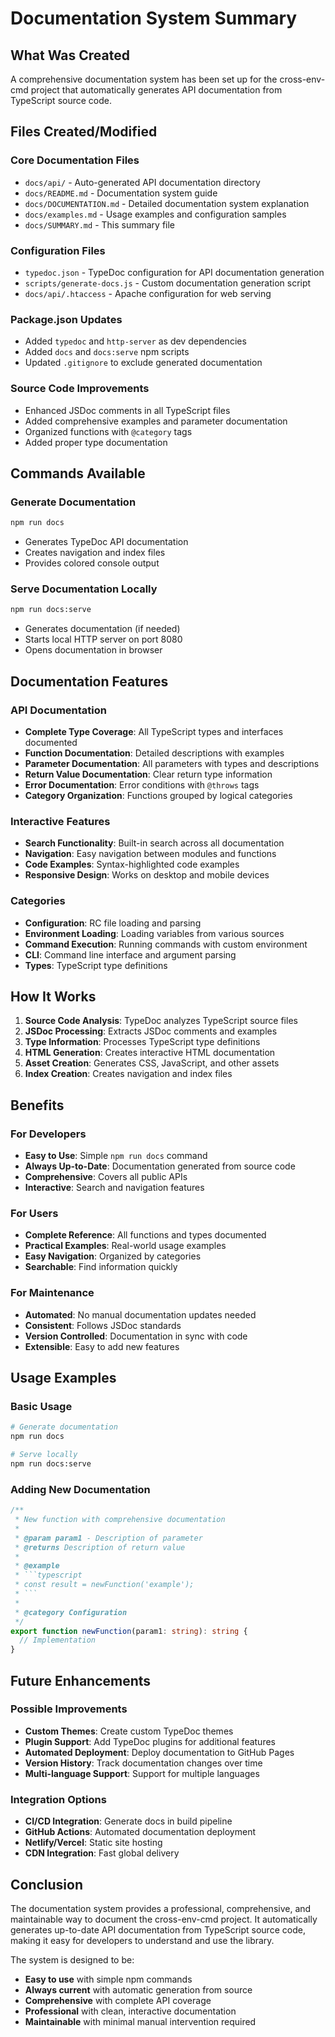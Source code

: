 # Documentation System Summary

## What Was Created

A comprehensive documentation system has been set up for the cross-env-cmd project that automatically generates API documentation from TypeScript source code.

## Files Created/Modified

### Core Documentation Files
- `docs/api/` - Auto-generated API documentation directory
- `docs/README.md` - Documentation system guide
- `docs/DOCUMENTATION.md` - Detailed documentation system explanation
- `docs/examples.md` - Usage examples and configuration samples
- `docs/SUMMARY.md` - This summary file

### Configuration Files
- `typedoc.json` - TypeDoc configuration for API documentation generation
- `scripts/generate-docs.js` - Custom documentation generation script
- `docs/api/.htaccess` - Apache configuration for web serving

### Package.json Updates
- Added `typedoc` and `http-server` as dev dependencies
- Added `docs` and `docs:serve` npm scripts
- Updated `.gitignore` to exclude generated documentation

### Source Code Improvements
- Enhanced JSDoc comments in all TypeScript files
- Added comprehensive examples and parameter documentation
- Organized functions with `@category` tags
- Added proper type documentation

## Commands Available

### Generate Documentation
```bash
npm run docs
```
- Generates TypeDoc API documentation
- Creates navigation and index files
- Provides colored console output

### Serve Documentation Locally
```bash
npm run docs:serve
```
- Generates documentation (if needed)
- Starts local HTTP server on port 8080
- Opens documentation in browser

## Documentation Features

### API Documentation
- **Complete Type Coverage**: All TypeScript types and interfaces documented
- **Function Documentation**: Detailed descriptions with examples
- **Parameter Documentation**: All parameters with types and descriptions
- **Return Value Documentation**: Clear return type information
- **Error Documentation**: Error conditions with `@throws` tags
- **Category Organization**: Functions grouped by logical categories

### Interactive Features
- **Search Functionality**: Built-in search across all documentation
- **Navigation**: Easy navigation between modules and functions
- **Code Examples**: Syntax-highlighted code examples
- **Responsive Design**: Works on desktop and mobile devices

### Categories
- **Configuration**: RC file loading and parsing
- **Environment Loading**: Loading variables from various sources
- **Command Execution**: Running commands with custom environment
- **CLI**: Command line interface and argument parsing
- **Types**: TypeScript type definitions

## How It Works

1. **Source Code Analysis**: TypeDoc analyzes TypeScript source files
2. **JSDoc Processing**: Extracts JSDoc comments and examples
3. **Type Information**: Processes TypeScript type definitions
4. **HTML Generation**: Creates interactive HTML documentation
5. **Asset Creation**: Generates CSS, JavaScript, and other assets
6. **Index Creation**: Creates navigation and index files

## Benefits

### For Developers
- **Easy to Use**: Simple `npm run docs` command
- **Always Up-to-Date**: Documentation generated from source code
- **Comprehensive**: Covers all public APIs
- **Interactive**: Search and navigation features

### For Users
- **Complete Reference**: All functions and types documented
- **Practical Examples**: Real-world usage examples
- **Easy Navigation**: Organized by categories
- **Searchable**: Find information quickly

### For Maintenance
- **Automated**: No manual documentation updates needed
- **Consistent**: Follows JSDoc standards
- **Version Controlled**: Documentation in sync with code
- **Extensible**: Easy to add new features

## Usage Examples

### Basic Usage
```bash
# Generate documentation
npm run docs

# Serve locally
npm run docs:serve
```

### Adding New Documentation
```typescript
/**
 * New function with comprehensive documentation
 * 
 * @param param1 - Description of parameter
 * @returns Description of return value
 * 
 * @example
 * ```typescript
 * const result = newFunction('example');
 * ```
 * 
 * @category Configuration
 */
export function newFunction(param1: string): string {
  // Implementation
}
```

## Future Enhancements

### Possible Improvements
- **Custom Themes**: Create custom TypeDoc themes
- **Plugin Support**: Add TypeDoc plugins for additional features
- **Automated Deployment**: Deploy documentation to GitHub Pages
- **Version History**: Track documentation changes over time
- **Multi-language Support**: Support for multiple languages

### Integration Options
- **CI/CD Integration**: Generate docs in build pipeline
- **GitHub Actions**: Automated documentation deployment
- **Netlify/Vercel**: Static site hosting
- **CDN Integration**: Fast global delivery

## Conclusion

The documentation system provides a professional, comprehensive, and maintainable way to document the cross-env-cmd project. It automatically generates up-to-date API documentation from TypeScript source code, making it easy for developers to understand and use the library.

The system is designed to be:
- **Easy to use** with simple npm commands
- **Always current** with automatic generation from source
- **Comprehensive** with complete API coverage
- **Professional** with clean, interactive documentation
- **Maintainable** with minimal manual intervention required
